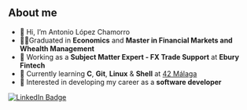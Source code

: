 ## About me
- 👋 Hi, I’m Antonio López Chamorro
- :man_student:Graduated in **Economics** and **Master in Financial Markets and Whealth Management**
- :briefcase: Working as a **Subject Matter Expert - FX Trade Support** at **Ebury Fintech**
- 🌱 Currently learning **C**, **Git**, **Linux** & **Shell** at [42 Málaga](https://www.42network.org/campuses/42-malaga/)
- 👀 Interested in developing my career as a **software developer**


<div id="badges">
 <a href="https://www.linkedin.com/in/antoniolopezchamorro">
  <img src="https://img.shields.io/badge/LinkedIn-blue?style=for-the-badge&logo=linkedin&logoColor=white" alt="LinkedIn Badge"/>
 </a>
</div>


<!---
antoniolopez7217/antoniolopez7217 is a ✨ special ✨ repository because its `README.md` (this file) appears on your GitHub profile.
You can click the Preview link to take a look at your changes.
--->
